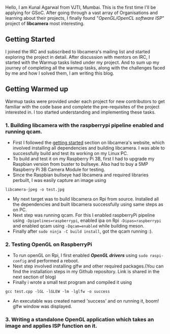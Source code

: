 Hello, I am Kunal Agarwal from VJTI, Mumbai. This is the first time I'll be applying for GSoC. After going through a vast array of Organisations and learning about their projects, I finally found "*OpenGL/OpenCL software ISP*" project of **libcamera** most interesting.

## Getting Started

I joined the IRC and subscribed to libcamera's mailing list and started exploring the project in detail. After discussion with mentors on IRC, I started with the Warmup tasks listed under my project. And to sum up my journey of completing all the warmup tasks, along with the challenges faced by me and how I solved them, I am writing this blog.

## Getting Warmed up
Warmup tasks were provided under each project for new contributors to get familiar with the code base and complete the pre-requisites of the project interested in. I too started understanding and implementing these tasks.

### 1. Building libcamera with the raspberrypi pipeline enabled and running qcam.
- First I followed the [getting started](https://libcamera.org/getting-started.html) section on libcamera's website, which involved installing all dependencies and building libcamera. I was able to successfully build and test its working on my Linux PC.
- To build and test it on my Raspberry Pi 3B, first I had to upgrade my Raspbian version from buster to bullseye. Also had to buy a 5MP Raspberry Pi 3B Camera Module for testing.
-  Since the Raspbian bullseye had libcamera and required libraries perbuilt, I was easily capture an image using 
```
libcamera-jpeg -o test.jpg
```
- My next target was to build libcamera on Rpi from source. Installed all the dependencies and built libcamera successfully using same steps as on PC.
- Next step was running qcam. For this I enabled raspberryPi pipeline using `-Dpipelines=raspberrypi`, enabled ipa on Rpi `-Dipas=raspberrypi` and enabled qcam using `-Dqcam=enabled` while building meson.
- Finally after 
``
sudo ninja -C build install
``, got the qcam running :).

### 2. Testing OpenGL on RaspberryPi 
- To run openGL on Rpi, I first enabled ***OpenGL drivers*** using `sudo raspi-config` and performed a reboot.
- Next step involved installing glfw and other required packages.(You can find the installation steps in my Github repository. Link is shared in the next section of blog)
- Finally i wrote a small test program and compiled it using 

```
gcc test.cpp -lGL -lGLEW -lm -lglfw -o success
```
- An executable was created named 'success' and on running it, boom! glfw window was displayed.

### 3. Writing a standalone OpenGL application which takes an image and applies ISP function on it.









